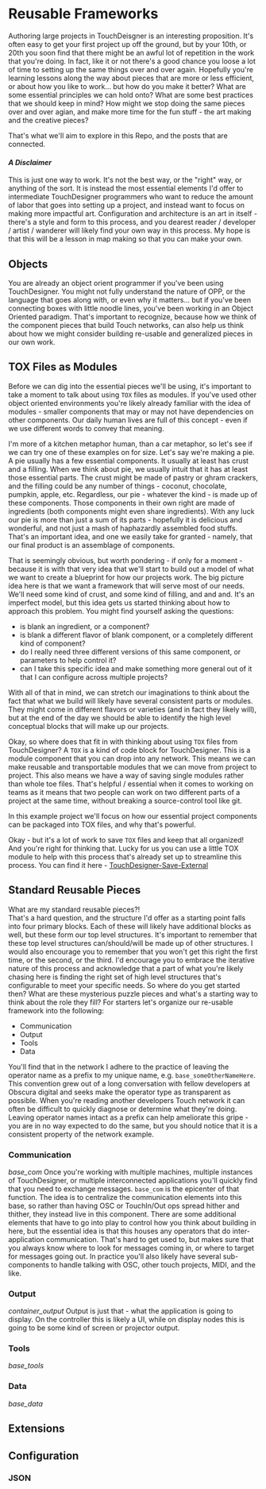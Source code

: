 # Reusable Frameworks

Authoring large projects in TouchDeisgner is an interesting proposition. It's often easy to get your first project up off the ground, but by your 10th, or 20th you soon find that there might be an awful lot of repetition in the work that you're doing. In fact, like it or not there's a good chance you loose a lot of time to setting up the same things over and over again. Hopefully you're learning lessons along the way about pieces that are more or less efficient, or about how you like to work... but how do you make it better? What are some essential principles we can hold onto? What are some best practices that we should keep in mind? How might we stop doing the same pieces over and over agian, and make more time for the fun stuff - the art making and the creative pieces?

That's what we'll aim to explore in this Repo, and the posts that are connected.

#### *A Disclaimer*

This is just one way to work. It's not the best way, or the "right" way, or anything of the sort. It is instead the most essential elements I'd offer to intermediate TouchDesigner programmers who want to reduce the amount of labor that goes into setting up a project, and instead want to focus on making more impactful art. Configuration and architecture is an art in itself - there's a style and form to this process, and you dearest reader / developer / artist / wanderer will likely find your own way in this process. My hope is that this will be a lesson in map making so that you can make your own.

## Objects 

You are already an object orient programmer if you've been using TouchDesigner. You might not fully understand the nature of OPP, or the language that goes along with, or even why it matters... but if you've been connecting boxes with little noodle lines, you've been working in an Object Oriented paradigm. That's important to recognize, because how we think of the component pieces that build Touch networks, can also help us think about how we might consider building re-usable and generalized pieces in our own work. 

## TOX Files as Modules
Before we can dig into the essential pieces we'll be using, it's important to take a moment to talk about using `TOX` files as modules. If you've used other object oriented environments you're likely already familiar with the idea of modules - smaller components that may or may not have dependencies on other components. Our daily human lives are full of this concept - even if we use different words to convey that meaning.

I'm more of a kitchen metaphor human, than a car metaphor, so let's see if we can try one of these examples on for size. Let's say we're making a pie. A pie usually has a few essential components. It usually at least has crust and a filling. When we think about pie, we usually intuit that it has at least those essential parts. The crust might be made of pastry or ghram crackers, and the filling could be any number of things - coconut, chocolate, pumpkin, apple, etc. Regardless, our pie - whatever the kind - is made up of these components. Those components in their own right are made of ingredients (both components might even share ingredients). With any luck our pie is more than just a sum of its parts - hopefully it is delicious and wonderful, and not just a mash of haphazardly assembled food stuffs. That's an important idea, and one we easily take for granted - namely, that our final product is an assemblage of components.

That is seemingly obvious, but worth pondering - if only for a moment - because it is with that very idea that we'll start to build out a model of what we want to create a blueprint for how our projects work. The big picture idea here is that we want a framework that will serve most of our needs. We'll need some kind of crust, and some kind of filling, and and and. It's an imperfect model, but this idea gets us started thinking about how to approach this problem. You might find yourself asking the questions:
* is blank an ingredient, or a component? 
* is blank a different flavor of blank component, or a completely different kind of component?
* do I really need three different versions of this same component, or parameters to help control it?
* can I take this specific idea and make something more general out of it that I can configure across multiple projects?

With all of that in mind, we can stretch our imaginations to think about the fact that what we build will likely have several consistent parts or modules. They might come in different flavors or varieties (and in fact they likely will), but at the end of the day we should be able to identify the high level conceptual blocks that will make up our projects. 

Okay, so where does that fit in with thinking about using `TOX` files from TouchDesigner? A `TOX` is a kind of code block for TouchDesigner. This is a module component that you can drop into any network. This means we can make reusable and transportable modules that we can move from project to project. This also means we have a way of saving single modules rather than whole toe files. That's helpful / essential when it comes to working on teams as it means that two people can work on two different parts of a project at the same time, without breaking a source-control tool like git.  

In this example project we'll focus on how our essential project components can be packaged into TOX files, and why that's powerful.

Okay - but it's a lot of work to save `TOX` files and keep that all organized! And you're right for thinking that. Lucky for us you can use a little TOX module to help with this process that's already set up to streamline this process. You can find it here - [TouchDesigner-Save-External](https://github.com/raganmd/touchdesigner-save-external)

## Standard Reusable Pieces
What are my standard reusable pieces?!  
That's a hard question, and the structure I'd offer as a starting point falls into four primary blocks. Each of these will likely have additional blocks as well, but these form our top level structures. It's important to remember that these top level structures can/should/will be made up of other structures. I would also encourage you to remember that you won't get this right the first time, or the second, or the third. I'd encourage you to embrace the iterative nature of this process and acknowledge that a part of what you're likely chasing here is finding the right set of high level structures that's configurable to meet your specific needs. So where do you get started then? What are these mysterious puzzle pieces and what's a starting way to think about the role they fill? For starters let's organize our re-usable framework into the following:
* Communication
* Output
* Tools
* Data

You'll find that in the network I adhere to the practice of leaving the operator name as a prefix to my unique name, e.g. `base_someOtherNameHere`. This convention grew out of a long conversation with fellow developers at Obscura digital and seeks make the operator type as transparent as possible. When you're reading another developers Touch network it can often be difficult to quickly diagnose or determine what they're doing. Leaving operator names intact as a prefix can help ameliorate this gripe - you are in no way expected to do the same, but you should notice that it is a consistent property of the network example.

### Communication
*base_com*
Once you're working with multiple machines, multiple instances of TouchDesigner, or multiple interconnected applications you'll quickly find that you need to exchange messages. `base_com` is the epicenter of that function. The idea is to centralize the communication elements into this base, so rather than having OSC or TouchIn/Out ops spread hither and thither, they instead live in this component. There are some additional elements that have to go into play to control how you think about building in here, but the essential idea is that this houses any operators that do inter-application communication. That's hard to get used to, but makes sure that you always know where to look for messages coming in, or where to target for messages going out. In practice you'll also likely have several sub-components to handle talking with OSC, other touch projects, MIDI, and the like.

### Output
*container_output*
Output is just that - what the application is going to display. On the controller this is likely a UI, while on display nodes this is going to be some kind of screen or projector output. 

### Tools
*base_tools*

### Data
*base_data*


## Extensions


## Configuration

### JSON


